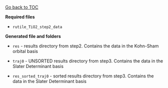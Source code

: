 [Go back to TOC](../../../../README.md)

**Required files**

* `rutile_TiO2_step2_data`


**Generated file and folders**

* `res` - results directory from step2. Contains the data in the Kohn-Sham orbital basis

* `traj0` - UNSORTED results directory from step3. Contains the data in the Slater Determinant basis

* `res_sorted_traj0` - sorted results directory from step3. Contains the data in the Slater Determinant basis

